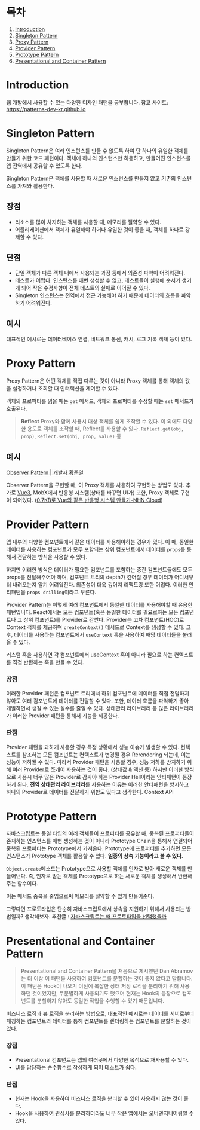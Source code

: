 # 목차
1. [Introduction](#introduction)
2. [Singleton Pattern](#singleton-pattern)
3. [Proxy Pattern](#proxy-pattern)
4. [Provider Pattern](#provider-pattern)
5. [Prototype Pattern](#prototype-pattern)
6. [Presentational and Container Pattern](#presentational-and-container-pattern)

# Introduction
웹 개발에서 사용할 수 있는 다양한 디자인 패턴을 공부합니다.
참고 사이트: https://patterns-dev-kr.github.io

# Singleton Pattern
Singleton Pattern은 여러 인스턴스를 만들 수 없도록 하여 단 하나의 유일한 객체를 만들기 위한 코드 패턴이다. 객체에 하나의 인스턴스만 허용하고, 만들어진 인스턴스를 앱 전역에서 공유할 수 있도록 한다. 

Singleton Pattern은 객체를 사용할 때 새로운 인스턴스를 만들지 않고 기존의 인스턴스를 가져와 활용한다. 

## 장점
- 리소스를 많이 차지하는 객체를 사용할 때, 메모리를 절약할 수 있다.
- 어플리케이션에서 객체가 유일해야 하거나 유일한 것이 좋을 때, 객체를 하나로 강제할 수 있다.

## 단점
- 단일 객체가 다른 객체 내에서 사용되는 과정 등에서 의존성 파악이 어려워진다.
- 테스트가 어렵다. 인스턴스를 매번 생성할 수 없고, 테스트들이 실행에 순서가 생기게 되어 작은 수정사항이 전체 테스트의 실패로 이어질 수 있다.
- Singleton 인스턴스는 전역에서 접근 가능해야 하기 때문에 데이터의 흐름을 파악하기 어려워진다.

## 예시
대표적인 예시로는 데이터베이스 연결, 네트워크 통신, 캐시, 로그 기록 객체 등이 있다.

# Proxy Pattern
Proxy Pattern은 어떤 객체를 직접 다루는 것이 아니라 Proxy 객체를 통해 객체의 값을 설정하거나 조회할 때 인터랙션을 제어할 수 있다. 

객체의 프로퍼티를 읽을 때는 `get` 메서드, 객체의 프로퍼티를 수정할 때는 `set` 메서드가 호출된다. 

> **Reflect**
> Proxy와 함께 사용시 대상 객체를 쉽게 조작할 수 있다. 이 외에도 다양한 용도로 객체를 조작할 때, Reflect를 사용할 수 있다. 
> `Reflect.get(obj, prop)`,  `Reflect.set(obj, prop, value)` 등

## 예시
[Observer Pattern | 개발자 황준일](https://junilhwang.github.io/TIL/Javascript/Design/Vanilla-JS-Store/#_1-최적화)

Observer Pattern을 구현할 때, 이 Proxy 객체를 사용하여 구현하는 방법도 있다. 추가로 [Vue3](https://vuejs.org/guide/extras/reactivity-in-depth.html#How-Reactivity-Works-in-Vue#how-reactivity-works-in-vue), MobX에서 반응형 시스템(상태를 바꾸면 UI가) 또한, Proxy 객체로 구현이 되어있다. ([0.7KB로 Vue와 같은 반응형 시스템 만들기-NHN Cloud](https://meetup.nhncloud.com/posts/188))

# Provider Pattern
앱 내부의 다양한 컴포넌트에서 같은 데이터를 사용해야하는 경우가 있다. 이 때, 동일한 데이터를 사용하는 컴포넌트가 모두 포함되는 상위 컴포넌트에서 데이터를 `props`를 통해서 전달하는 방식을 사용할 수 있다. 

하지만 이러한 방식은 데이터가 필요한 컴포넌트를 포함하는 중간 컴포넌트들에도 모두 props를 전달해주어야 하며, 컴포넌트 트리의 depth가 깊어질 경우 데이터가 어디서부터 내려오는지 알기 어려워진다. 의존성이 더욱 깊어져 리팩토링 또한 어렵다. 이러한 안티패턴을 `props drilling`이라고 부른다. 

Provider Pattern는 이렇게 여러 컴포넌트에서 동일한 데이터를 사용해야할 때 유용한 패턴입니다. React에서는 모든 컴포넌트(혹은 동일한 데이터를 필요로하는 모든 컴포넌트나 그 상위 컴포넌트)를 Provider로 감싼다. Provider는 고차 컴포넌트(HOC)로 Context 객체를 제공하며 `createContext()` 메서드로 Context를 생성할 수 있다. 그 후, 데이터를 사용하는 컴포넌트에서 `useContext` 훅을 사용하여 해당 데이터들을 불러올 수 있다. 

커스텀 훅을 사용하면 각 컴포넌트에서 useContext 훅이 아니라 필요로 하는 컨텍스트를 직접 반환하는 훅을 만들 수 있다. 

### 장점
이러한 Provider 패턴은 컴포넌트 트리에서 하위 컴포넌트에 데이터를 직접 전달하지 않아도 여러 컴포넌트에 데이터를 전달할 수 있다. 또한, 데이터 흐름을 파악하기 좋아 개발하면서 생길 수 있는 실수를 줄일 수 있다. 상태관리 라이브러리 등 많은 라이브러리가 이러한 Provider 패턴을 통해서 기능을 제공한다.

### 단점
Provider 패턴을 과하게 사용할 경우 특정 상황에서 성능 이슈가 발생할 수 있다. 컨텍스트를 참조하는 모든 컴포넌트는 컨텍스트가 변경될 경우 Rerendering 되는데, 이는 성능이 저하될 수 있다. 
따라서 Provider 패턴을 사용할 경우, 성능 저하를 방지하기 위해 여러 Provider로 쪼개어 사용하는 것이 좋다. (상태값 & 액션 등) 하지만 이러한 방식으로 사용시 너무 많은 Provider로 감싸야 하는 Provider Hell이라는 안티패턴이 등장하게 된다. 
**전역 상태관리 라이브러리**를 사용하는 이유는 이러한 안티패턴을 방지하고 하나의 Provider로 데이터를 전달하기 위함도 있다고 생각한다. Context API

# Prototype Pattern
자바스크립트는 동일 타입의 여러 객체들이 프로퍼티를 공유할 때, 중복된 프로퍼티들이 존재하는 인스턴스를 매번 생성하는 것이 아니라 Prototype Chain을 통해서 연결되어 중복된 프로퍼티는 Prototype에서 가져온다. Prototype에 프로퍼티를 추가하면 모든 인스턴스가 Prototype 객체를 활용할 수 있다. **일종의 상속 기능이라고 볼 수 있다.**

`Object.create`메소드는 Prototype으로 사용할 객체를 인자로 받아 새로운 객체를 만들어낸다. 즉, 인자로 받는 객체를 Prototype으로 하는 새로운 객체를 생성해서 반환해주는 함수이다. 

이는 메서드 중복을 줄임으로써 메모리를 절약할 수 있게 만들어준다. 

그렇다면 프로토타입은 단순히 자바스크립트에서 상속을 지원하기 위해서 사용되는 방법일까? 생각해보자.
추천글 : [자바스크립트는 왜 프로토타입을 선택했을까](https://medium.com/@limsungmook/자바스크립트는-왜-프로토타입을-선택했을까-997f985adb42)

# Presentational and Container Pattern
> Presentational and Container Pattern을 처음으로 제시했던 Dan Abramov는 더 이상 이 패턴을 사용하여 컴포넌트를 분할하는 것이 좋지 않다고 말합니다. 
> 이 패턴은 Hook이 나오기 이전에 복잡한 상태 저장 로직을 분리하기 위해 사용하던 것이었지만, 무분별하게 사용되기도 했으며 현재는 Hook의 등장으로 컴포넌트를 분할하지 않아도 동일한 작업을 수행할 수 있기 때문입니다. 

비즈니스 로직과 뷰 로직을 분리하는 방법으로, 대표적인 예시로는 데이터를 서버로부터 패칭하는 컴포넌트와 데이터를 통해 컴포넌트를 렌더링하는 컴포넌트를 분할하는 것이 있다.

### 장점
- Presentational 컴포넌트는 앱의 여러곳에서 다양한 목적으로 재사용할 수 있다.
- UI를 담당하는 순수함수로 작성하게 되어 테스트가 쉽다.

### 단점
- 현재는 Hook을 사용하여 비즈니스 로직을 분리할 수 있어 사용하지 않는 것이 좋다.
- Hook을 사용하여 관심사를 분리하더라도 너무 작은 앱에서는 오버엔지니어링일 수 있다.
